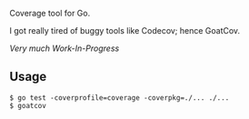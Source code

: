 Coverage tool for Go.

I got really tired of buggy tools like Codecov; hence GoatCov.

*Very much Work-In-Progress*

Usage
-----

    $ go test -coverprofile=coverage -coverpkg=./... ./...
    $ goatcov
